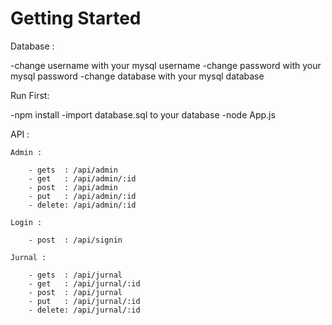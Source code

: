# Getting Started 

Database :

-change username with your mysql username
-change password with your mysql password
-change database with your mysql database


Run First:

-npm install
-import database.sql to your database
-node App.js

API :

    Admin :

        - gets  : /api/admin
        - get   : /api/admin/:id
        - post  : /api/admin
        - put   : /api/admin/:id
        - delete: /api/admin/:id

    Login :

        - post  : /api/signin

    Jurnal :
    
        - gets  : /api/jurnal
        - get   : /api/jurnal/:id
        - post  : /api/jurnal
        - put   : /api/jurnal/:id
        - delete: /api/jurnal/:id
